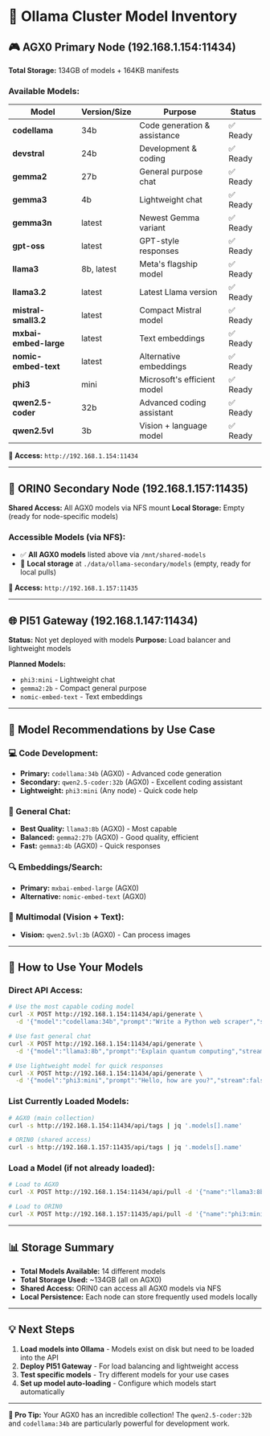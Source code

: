 # 🤖 Ollama Cluster Model Inventory

## 🎮 **AGX0 Primary Node** (192.168.1.154:11434)
**Total Storage:** 134GB of models + 164KB manifests

### Available Models:
| Model | Version/Size | Purpose | Status |
|-------|-------------|---------|--------|
| **codellama** | 34b | Code generation & assistance | ✅ Ready |
| **devstral** | 24b | Development & coding | ✅ Ready |
| **gemma2** | 27b | General purpose chat | ✅ Ready |
| **gemma3** | 4b | Lightweight chat | ✅ Ready |
| **gemma3n** | latest | Newest Gemma variant | ✅ Ready |
| **gpt-oss** | latest | GPT-style responses | ✅ Ready |
| **llama3** | 8b, latest | Meta's flagship model | ✅ Ready |
| **llama3.2** | latest | Latest Llama version | ✅ Ready |
| **mistral-small3.2** | latest | Compact Mistral model | ✅ Ready |
| **mxbai-embed-large** | latest | Text embeddings | ✅ Ready |
| **nomic-embed-text** | latest | Alternative embeddings | ✅ Ready |
| **phi3** | mini | Microsoft's efficient model | ✅ Ready |
| **qwen2.5-coder** | 32b | Advanced coding assistant | ✅ Ready |
| **qwen2.5vl** | 3b | Vision + language model | ✅ Ready |

**🔗 Access:** `http://192.168.1.154:11434`

---

## 🔧 **ORIN0 Secondary Node** (192.168.1.157:11435)
**Shared Access:** All AGX0 models via NFS mount
**Local Storage:** Empty (ready for node-specific models)

### Accessible Models (via NFS):
- ✅ **All AGX0 models** listed above via `/mnt/shared-models`
- 📁 **Local storage** at `./data/ollama-secondary/models` (empty, ready for local pulls)

**🔗 Access:** `http://192.168.1.157:11435`

---

## 🌐 **PI51 Gateway** (192.168.1.147:11434)
**Status:** Not yet deployed with models
**Purpose:** Load balancer and lightweight models

**Planned Models:**
- `phi3:mini` - Lightweight chat
- `gemma2:2b` - Compact general purpose  
- `nomic-embed-text` - Text embeddings

---

## 🎯 **Model Recommendations by Use Case**

### **💻 Code Development:**
- **Primary:** `codellama:34b` (AGX0) - Advanced code generation
- **Secondary:** `qwen2.5-coder:32b` (AGX0) - Excellent coding assistant  
- **Lightweight:** `phi3:mini` (Any node) - Quick code help

### **💬 General Chat:**
- **Best Quality:** `llama3:8b` (AGX0) - Most capable
- **Balanced:** `gemma2:27b` (AGX0) - Good quality, efficient
- **Fast:** `gemma3:4b` (AGX0) - Quick responses

### **🔍 Embeddings/Search:**
- **Primary:** `mxbai-embed-large` (AGX0)
- **Alternative:** `nomic-embed-text` (AGX0)

### **🎨 Multimodal (Vision + Text):**
- **Vision:** `qwen2.5vl:3b` (AGX0) - Can process images

---

## 🚀 **How to Use Your Models**

### **Direct API Access:**
```bash
# Use the most capable coding model
curl -X POST http://192.168.1.154:11434/api/generate \
  -d '{"model":"codellama:34b","prompt":"Write a Python web scraper","stream":false}'

# Use fast general chat  
curl -X POST http://192.168.1.154:11434/api/generate \
  -d '{"model":"llama3:8b","prompt":"Explain quantum computing","stream":false}'

# Use lightweight model for quick responses
curl -X POST http://192.168.1.154:11434/api/generate \
  -d '{"model":"phi3:mini","prompt":"Hello, how are you?","stream":false}'
```

### **List Currently Loaded Models:**
```bash
# AGX0 (main collection)
curl -s http://192.168.1.154:11434/api/tags | jq '.models[].name'

# ORIN0 (shared access)  
curl -s http://192.168.1.157:11435/api/tags | jq '.models[].name'
```

### **Load a Model (if not already loaded):**
```bash
# Load to AGX0
curl -X POST http://192.168.1.154:11434/api/pull -d '{"name":"llama3:8b"}'

# Load to ORIN0  
curl -X POST http://192.168.1.157:11435/api/pull -d '{"name":"phi3:mini"}'
```

---

## 📊 **Storage Summary**
- **Total Models Available:** 14 different models
- **Total Storage Used:** ~134GB (all on AGX0)
- **Shared Access:** ORIN0 can access all AGX0 models via NFS
- **Local Persistence:** Each node can store frequently used models locally

---

## 💡 **Next Steps**
1. **Load models into Ollama** - Models exist on disk but need to be loaded into the API
2. **Deploy PI51 Gateway** - For load balancing and lightweight access
3. **Test specific models** - Try different models for your use cases
4. **Set up model auto-loading** - Configure which models start automatically

---

**🎯 Pro Tip:** Your AGX0 has an incredible collection! The `qwen2.5-coder:32b` and `codellama:34b` are particularly powerful for development work.

